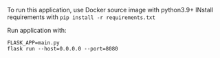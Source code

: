 To run this application, use Docker source image with python3.9+
INstall requirements with `pip install -r requirements.txt`

Run application with:

```
FLASK_APP=main.py
flask run --host=0.0.0.0 --port=8080
```
